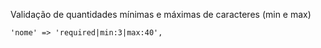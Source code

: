 Validação de quantidades mínimas e máximas de caracteres (min e max)


    'nome' => 'required|min:3|max:40',